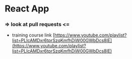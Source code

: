 # React App

### => look at pull requests <=

-   training course link
    [https://www.youtube.com/playlist?list=PLIcAMDxr6tprSzqKmfhDiW00GWbDcs8lE](https://www.youtube.com/playlist?list=PLIcAMDxr6tprSzqKmfhDiW00GWbDcs8lE)
